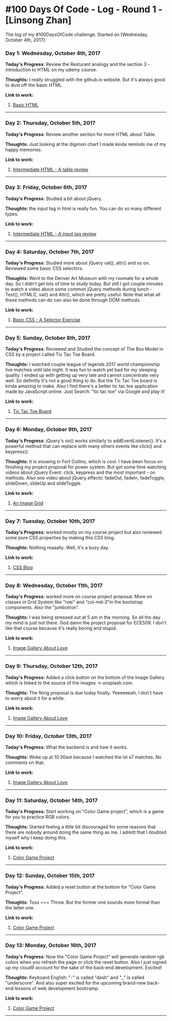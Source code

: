 # #100 Days Of Code - Log - Round 1 - [Linsong Zhan]

The log of my #100DaysOfCode challenge. Started on [Wednesday, October 4th, 2017].

### Day 1: Wednesday, October 4th, 2017

**Today's Progress**: Review the Resturant analogy and the section 3 - introduction to HTML on my udemy course.

**Thoughts:** I really struggled with the github.io website. But it's always good to dust off the basic HTML.

**Link to work:** 
1. [Basic HTML](https://codepen.io/linsong/pen/JJXrpp)
---
### Day 2: Thursday, October 5th, 2017

**Today's Progress**: Review another section for more HTML about Table.

**Thoughts:** Just looking at the digimon chart I made kinda reminds me of my happy memories.

**Link to work:** 
1. [Intermediate HTML - A table review](https://codepen.io/linsong/pen/gRXrzq)
---
### Day 3: Friday, October 6th, 2017

**Today's Progress**: Studied a bit about jQuery.

**Thoughts:** the input tag in html is really fun. You can do so many different types.

**Link to work:** 
1. [Intermediate HTML - A input tag review](https://codepen.io/linsong/pen/YreeLw)
---
### Day 4: Saturday, October 7th, 2017

**Today's Progress**: Studied more about jQuery val(), attr() and so on. Reviewed some basic CSS selectors.

**Thoughts:** Went to the Denver Art Museum with my roomate for a whole day. So I didn't get lots of time to study today. But still I got couple minutes to watch a video about some common jQuery methods during lunch - Text(), HTML(), val() and Attr(), which are pretty useful. Note that what all these methods can do can also be done through DOM methods.

**Link to work:** 
1. [Basic CSS - A Selector Exercise](https://codepen.io/linsong/pen/MEVYqp)
---
### Day 5: Sunday, October 8th, 2017

**Today's Progress**: Reviewed and Studied the concept of The Box Model in CSS by a project called Tic Tac Toe Board.

**Thoughts:** I watched couple league of legends 2017 world championship live matches until late night. It was fun to watch yet bad for my sleeping quality. I ended up with getting up very late and cannot concentrate very well. So definitly it's not a good thing to do. But the Tic Tac Toe board is kinda amazing to make. Also I find there's a better tic tac toe application made by JavaScript online. Just Search: "tic tac toe" via Google and play it!

**Link to work:** 
1. [Tic Tac Toe Board](https://codepen.io/linsong/pen/oGqGEr)
---
### Day 6: Monday, October 9th, 2017

**Today's Progress**: jQuery's on() works similarly to addEventListener(). It's a powerful method that can replace with many others events like click() and keypress().

**Thoughts:** It is snowing in Fort Collins, which is cool. I have been focus on finishing my project proposal for power system. But got some time watching videos about jQuery Event: click, keypress and the most important - on methods. Also one video about jQuery effects: fadeOut, fadeIn, fadeToggle, slideDown, slideUp and slideToggle. 

**Link to work:** 
1. [An Image Grid](https://codepen.io/linsong/pen/jGxyMx)
---
### Day 7: Tuesday, October 10th, 2017

**Today's Progress**: worked mostly on my course project but also reviewed some pure CSS properties by making this CSS blog.

**Thoughts:** Nothing reaaally. Well, it's a busy day.

**Link to work:** 
1. [CSS Blog](https://codepen.io/linsong/pen/Qqxbop)
---
### Day 8: Wednesday, October 11th, 2017

**Today's Progress**: worked more on course project proposal. More on classes in Grid System like "row" and "col-md-3"in the bootstrap components. Also the "jumbotron".

**Thoughts:** I was being stressed out at 5 am in the morning. So all the day my mind is just not there. God damn the project proposal for ECE509. I don't like that course because it's really boring and stupid. 

**Link to work:** 
1. [Image Gallery About Love](https://codepen.io/linsong/pen/qPyOag)
---
### Day 9: Thursday, October 12th, 2017

**Today's Progress**: Added a click button on the bottom of the Image Gallery which is linked to the source of the images -> unsplash.com. 

**Thoughts:** The fking proposal is due today finally. Yeeeeeeah, I don't have to worry about it for a while. 

**Link to work:** 
1. [Image Gallery About Love](https://codepen.io/linsong/pen/qPyOag)
---
### Day 10: Friday, October 13th, 2017

**Today's Progress**: What the backend is and how it works.

**Thoughts:** Woke up at 10:30am because I watched the lol s7 matches. No comments on that.

**Link to work:** 
1. [Image Gallery About Love](https://codepen.io/linsong/pen/qPyOag)
---
### Day 11: Saturday, October 14th, 2017

**Today's Progress**: Start working on "Color Game project", which is a game for you to practice RGB colors.

**Thoughts:** Started feeling a little bit discouraged for some reasons that there are nobody around doing the same thing as me. I admitt that I doubted myself why I keep doing this. 

**Link to work:** 
1. [Color Game Project](https://codepen.io/linsong/pen/xXyVad)
---
### Day 12: Sunday, October 15th, 2017

**Today's Progress**: Added a reset button at the bottom for "Color Game Project".

**Thoughts:** Toss === Throw. But the former one sounds more formal than the latter one.

**Link to work:** 
1. [Color Game Project](https://codepen.io/linsong/pen/xXyVad)
---
### Day 13: Monday, October 16th, 2017

**Today's Progress**: Now the "Color Game Project" will generate random rgb colors when you refresh the page or click the reset button. Also I just signed up my cloud9 account for the sake of the back-end development. Excited!

**Thoughts:** Keyboard English: "-" is called "dash" and "\_" is called "underscore". And also super excited for the upcoming brand-new back-end lessons of web development bootcamp.

**Link to work:** 
1. [Color Game Project](https://codepen.io/linsong/pen/xXyVad)
---
